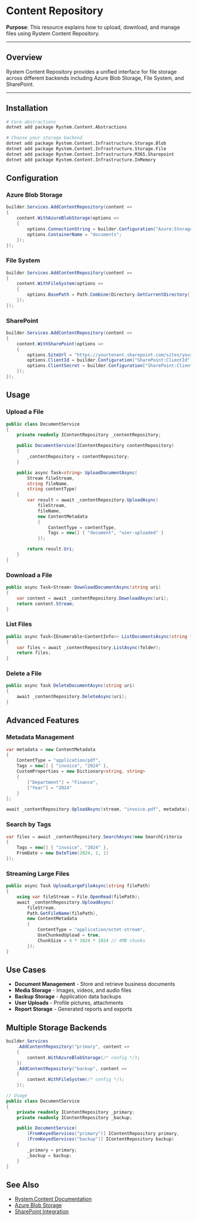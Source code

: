 ﻿# Content Repository

**Purpose**: This resource explains how to upload, download, and manage files using Rystem Content Repository.

---

## Overview

Rystem Content Repository provides a unified interface for file storage across different backends including Azure Blob Storage, File System, and SharePoint.

---

## Installation

```bash
# Core abstractions
dotnet add package Rystem.Content.Abstractions

# Choose your storage backend
dotnet add package Rystem.Content.Infrastructure.Storage.Blob
dotnet add package Rystem.Content.Infrastructure.Storage.File
dotnet add package Rystem.Content.Infrastructure.M365.Sharepoint
dotnet add package Rystem.Content.Infrastructure.InMemory
```

## Configuration

### Azure Blob Storage
```csharp
builder.Services.AddContentRepository(content =>
{
    content.WithAzureBlobStorage(options =>
    {
        options.ConnectionString = builder.Configuration["Azure:Storage:ConnectionString"];
        options.ContainerName = "documents";
    });
});
```

### File System
```csharp
builder.Services.AddContentRepository(content =>
{
    content.WithFileSystem(options =>
    {
        options.BasePath = Path.Combine(Directory.GetCurrentDirectory(), "uploads");
    });
});
```

### SharePoint
```csharp
builder.Services.AddContentRepository(content =>
{
    content.WithSharePoint(options =>
    {
        options.SiteUrl = "https://yourtenant.sharepoint.com/sites/yoursite";
        options.ClientId = builder.Configuration["SharePoint:ClientId"];
        options.ClientSecret = builder.Configuration["SharePoint:ClientSecret"];
    });
});
```

## Usage

### Upload a File
```csharp
public class DocumentService
{
    private readonly IContentRepository _contentRepository;

    public DocumentService(IContentRepository contentRepository)
    {
        _contentRepository = contentRepository;
    }

    public async Task<string> UploadDocumentAsync(
        Stream fileStream, 
        string fileName, 
        string contentType)
    {
        var result = await _contentRepository.UploadAsync(
            fileStream,
            fileName,
            new ContentMetadata
            {
                ContentType = contentType,
                Tags = new[] { "document", "user-uploaded" }
            });

        return result.Uri;
    }
}
```

### Download a File
```csharp
public async Task<Stream> DownloadDocumentAsync(string uri)
{
    var content = await _contentRepository.DownloadAsync(uri);
    return content.Stream;
}
```

### List Files
```csharp
public async Task<IEnumerable<ContentInfo>> ListDocumentsAsync(string folder)
{
    var files = await _contentRepository.ListAsync(folder);
    return files;
}
```

### Delete a File
```csharp
public async Task DeleteDocumentAsync(string uri)
{
    await _contentRepository.DeleteAsync(uri);
}
```

## Advanced Features

### Metadata Management
```csharp
var metadata = new ContentMetadata
{
    ContentType = "application/pdf",
    Tags = new[] { "invoice", "2024" },
    CustomProperties = new Dictionary<string, string>
    {
        ["Department"] = "Finance",
        ["Year"] = "2024"
    }
};

await _contentRepository.UploadAsync(stream, "invoice.pdf", metadata);
```

### Search by Tags
```csharp
var files = await _contentRepository.SearchAsync(new SearchCriteria
{
    Tags = new[] { "invoice", "2024" },
    FromDate = new DateTime(2024, 1, 1)
});
```

### Streaming Large Files
```csharp
public async Task UploadLargeFileAsync(string filePath)
{
    using var fileStream = File.OpenRead(filePath);
    await _contentRepository.UploadAsync(
        fileStream,
        Path.GetFileName(filePath),
        new ContentMetadata
        {
            ContentType = "application/octet-stream",
            UseChunkedUpload = true,
            ChunkSize = 4 * 1024 * 1024 // 4MB chunks
        });
}
```

## Use Cases

- **Document Management** - Store and retrieve business documents
- **Media Storage** - Images, videos, and audio files
- **Backup Storage** - Application data backups
- **User Uploads** - Profile pictures, attachments
- **Report Storage** - Generated reports and exports

## Multiple Storage Backends

```csharp
builder.Services
    .AddContentRepository("primary", content =>
    {
        content.WithAzureBlobStorage(/* config */);
    })
    .AddContentRepository("backup", content =>
    {
        content.WithFileSystem(/* config */);
    });

// Usage
public class DocumentService
{
    private readonly IContentRepository _primary;
    private readonly IContentRepository _backup;

    public DocumentService(
        [FromKeyedServices("primary")] IContentRepository primary,
        [FromKeyedServices("backup")] IContentRepository backup)
    {
        _primary = primary;
        _backup = backup;
    }
}
```

## See Also

- [Rystem.Content Documentation](https://github.com/KeyserDSoze/Rystem/tree/master/src/Content)
- [Azure Blob Storage](https://docs.microsoft.com/azure/storage/blobs/)
- [SharePoint Integration](https://github.com/KeyserDSoze/Rystem/tree/master/src/Content/Rystem.Content.Infrastructure.M365.Sharepoint)
